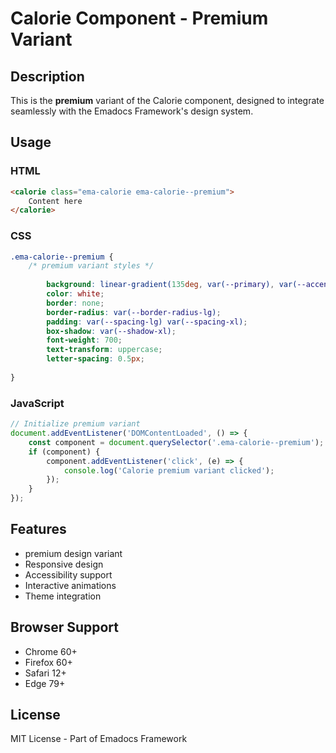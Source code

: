# Calorie Component - Premium Variant

## Description
This is the **premium** variant of the Calorie component, designed to integrate seamlessly with the Emadocs Framework's design system.

## Usage

### HTML
```html
<calorie class="ema-calorie ema-calorie--premium">
    Content here
</calorie>
```

### CSS
```css
.ema-calorie--premium {
    /* premium variant styles */
    
        background: linear-gradient(135deg, var(--primary), var(--accent));
        color: white;
        border: none;
        border-radius: var(--border-radius-lg);
        padding: var(--spacing-lg) var(--spacing-xl);
        box-shadow: var(--shadow-xl);
        font-weight: 700;
        text-transform: uppercase;
        letter-spacing: 0.5px;
    
}
```

### JavaScript
```javascript
// Initialize premium variant
document.addEventListener('DOMContentLoaded', () => {
    const component = document.querySelector('.ema-calorie--premium');
    if (component) {
        component.addEventListener('click', (e) => {
            console.log('Calorie premium variant clicked');
        });
    }
});
```

## Features
- premium design variant
- Responsive design
- Accessibility support
- Interactive animations
- Theme integration

## Browser Support
- Chrome 60+
- Firefox 60+
- Safari 12+
- Edge 79+

## License
MIT License - Part of Emadocs Framework
